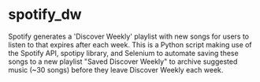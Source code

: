 # spotify_dw

Spotify generates a 'Discover Weekly' playlist with new songs for users to listen to that expires after each week. This is a Python script making use of the Spotify API, spotipy library, and Selenium to automate saving these songs to a new playlist "Saved Discover Weekly" to archive suggested music (~30 songs) before they leave Discover Weekly each week.  
